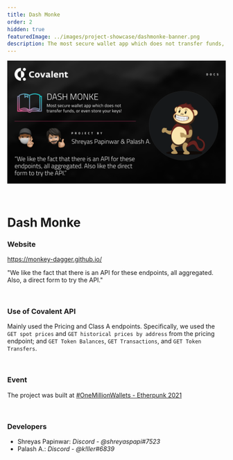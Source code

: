 ```yaml
---
title: Dash Monke
order: 2
hidden: true
featuredImage: ../images/project-showcase/dashmonke-banner.png
description: The most secure wallet app which does not transfer funds, or even store your keys!
---
```


![Dash Monke Banner](../images/project-showcase/dashmonke-banner.png)

&nbsp;
# Dash Monke

### Website
https://monkey-dagger.github.io/

<Aside>

"We like the fact that there is an API for these endpoints, all aggregated. Also, a direct form to try the API."

</Aside>

&nbsp;
### Use of Covalent API
Mainly used the Pricing and Class A endpoints. Specifically, we used the `GET spot prices` and `GET historical prices by address` from the pricing endpoint; and `GET Token Balances`, `GET Transactions`, and `GET Token Transfers`.

&nbsp;
### Event
The project was built at [#OneMillionWallets - Etherpunk 2021](https://www.covalenthq.com/blog/etherpunk-winners-announcement/)

&nbsp;
### Developers

- Shreyas Papinwar: *Discord - @shreyaspapi#7523*
- Palash A.: *Discord - @k!ller#6839*

